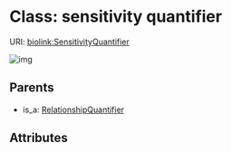 
# Class: sensitivity quantifier




URI: [biolink:SensitivityQuantifier](https://w3id.org/biolink/vocab/SensitivityQuantifier)

![img](http://yuml.me/diagram/nofunky;dir:TB/class/\[RelationshipQuantifier]^-\[SensitivityQuantifier])

## Parents

 *  is_a: [RelationshipQuantifier](RelationshipQuantifier.md)

## Attributes

